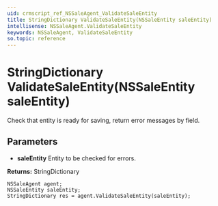 ```yaml
---
uid: crmscript_ref_NSSaleAgent_ValidateSaleEntity
title: StringDictionary ValidateSaleEntity(NSSaleEntity saleEntity)
intellisense: NSSaleAgent.ValidateSaleEntity
keywords: NSSaleAgent, ValidateSaleEntity
so.topic: reference
---
```


# StringDictionary ValidateSaleEntity(NSSaleEntity saleEntity)

Check that entity is ready for saving, return error messages by field.

## Parameters

* **saleEntity** Entity to be checked for errors.

**Returns:** StringDictionary

```crmscript
NSSaleAgent agent;
NSSaleEntity saleEntity;
StringDictionary res = agent.ValidateSaleEntity(saleEntity);
```

